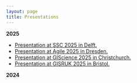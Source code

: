```yaml
---
layout: page
title: Presentations
---
```


**2025**

  * [Presentation at SSC 2025 in Delft.](https://urban-analytics.github.io/INTEGRATE/presentations/SSC2025/ssc-2025)
  * [Presentation at Agile 2025 in Dresden.](https://urban-analytics.github.io/INTEGRATE/presentations/AGILE2025/agile-2025)
  * [Presentation at GIScience 2025 in Christchurch.](https://urban-analytics.github.io/INTEGRATE/presentations/AGILE2024/gisscience-2025)
  * [Presentation at GISRUK 2025 in Bristol.](https://urban-analytics.github.io/INTEGRATE/presentations/GISRUK2025/gisruk-2025)

**2024**


